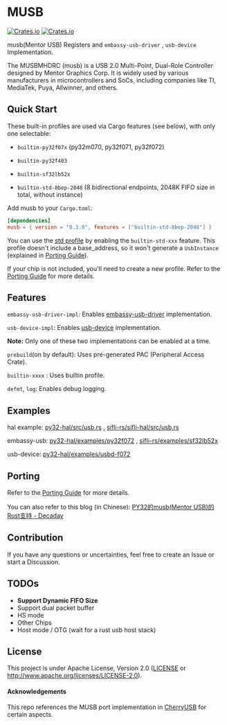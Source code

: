 # MUSB

[![Crates.io][badge-license]][crates]
[![Crates.io][badge-version]][crates]

[badge-license]: https://img.shields.io/crates/l/musb?style=for-the-badge
[badge-version]: https://img.shields.io/crates/v/musb?style=for-the-badge
[crates]: https://crates.io/crates/musb

musb(Mentor USB) Registers and `embassy-usb-driver` , `usb-device` Implementation.

The MUSBMHDRC (musb) is a USB 2.0 Multi-Point, Dual-Role Controller designed by Mentor Graphics Corp. It is widely used by various manufacturers in microcontrollers and SoCs, including companies like TI, MediaTek, Puya, Allwinner, and others.

## Quick Start

These built-in profiles are used via Cargo features (see below), with only one selectable:

- `builtin-py32f07x` (py32m070, py32f071, py32f072)

- `builtin-py32f403`

- `builtin-sf32lb52x`

- `builtin-std-8bep-2048` (8 bidirectional endpoints, 2048K FIFO size in total, without instance)

Add musb to your `Cargo.toml`:

```toml
[dependencies]
musb = { version = "0.3.0", features = ["builtin-std-8bep-2048"] }
```

You can use the [std profile](registers/profiles/) by enabling the `builtin-std-xxx` feature. This profile doesn't include a base_address, so it won't generate a `UsbInstance` (explained in [Porting Guide](docs/porting_guide.md)).

If your chip is not included, you'll need to create a new profile. Refer to the [Porting Guide](docs/porting_guide.md) for more details.

## Features

`embassy-usb-driver-impl`: Enables [embassy-usb-driver](https://crates.io/crates/embassy-usb-driver) implementation.

`usb-device-impl`: Enables [usb-device](https://crates.io/crates/usb-device) implementation.

**Note:** Only one of these two implementations can be enabled at a time.

`prebuild`(on by default): Uses pre-generated PAC (Peripheral Access Crate).

`builtin-xxxx` : Uses builtin profile.

`defmt`, `log`: Enables debug logging.

## Examples

hal example: [py32-hal/src/usb.rs](https://github.com/py32-rs/py32-hal/blob/main/src/usb.rs) , [sifli-rs/sifli-hal/src/usb.rs](https://github.com/OpenSiFli/sifli-rs/blob/main/sifli-hal/src/usb.rs)

embassy-usb: [py32-hal/examples/py32f072](https://github.com/py32-rs/py32-hal/tree/main/examples/py32f072) , [sifli-rs/examples/sf32lb52x](https://github.com/OpenSiFli/sifli-rs/tree/main/examples/sf32lb52x)

usb-device: [py32-hal/examples/usbd-f072](https://github.com/py32-rs/py32-hal/tree/main/examples/usbd-f072)

## Porting

Refer to the [Porting Guide](docs/porting_guide.md) for more details.

You can also refer to this blog (in Chinese): [PY32的musb(Mentor USB)的Rust支持 - Decaday](https://decaday.github.io/blog/py32-musb/)

## Contribution

If you have any questions or uncertainties, feel free to create an Issue or start a Discussion.

## TODOs

- **Support Dynamic FIFO Size**
- Support dual packet buffer
- HS mode
- Other Chips
- Host mode / OTG (wait for a rust usb host stack)

## License

This project is under Apache License, Version 2.0 ([LICENSE](LICENSE) or <http://www.apache.org/licenses/LICENSE-2.0>).

#### Acknowledgements

This repo references the MUSB port implementation in [CherryUSB](https://github.com/sakumisu/CherryUSB) for certain aspects.